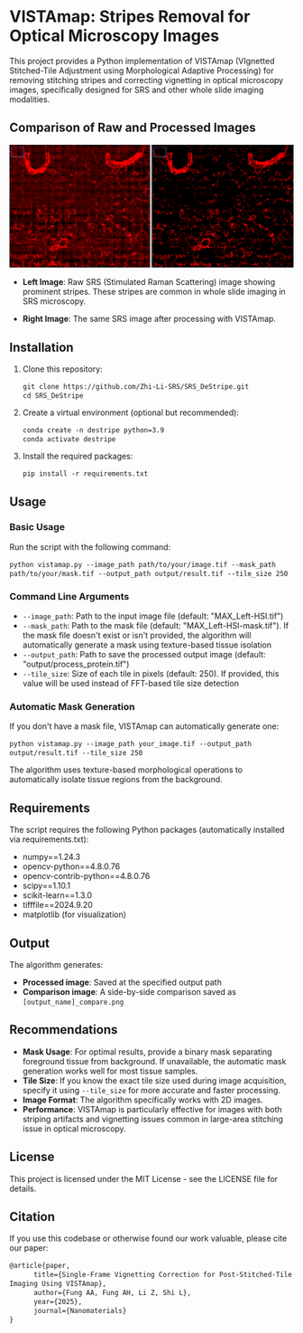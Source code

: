 # VISTAmap: Stripes Removal for Optical Microscopy Images

This project provides a Python implementation of VISTAmap (VIgnetted Stitched-Tile Adjustment using Morphological Adaptive Processing) for removing stitching stripes and correcting vignetting in optical microscopy images, specifically designed for SRS and other whole slide imaging modalities.

## Comparison of Raw and Processed Images
![SRS DeStripe Comparison](https://github.com/Zhi-Li-SRS/SRS_DeStripe/blob/main/comparison/raw_vs_removed.png?raw=true)

- **Left Image**: Raw SRS (Stimulated Raman Scattering) image showing prominent stripes. These stripes are common in whole slide imaging in SRS microscopy.

- **Right Image**: The same SRS image after processing with VISTAmap. 

## Installation

1. Clone this repository:
   ```
   git clone https://github.com/Zhi-Li-SRS/SRS_DeStripe.git
   cd SRS_DeStripe
   ```

2. Create a virtual environment (optional but recommended):
   ```
   conda create -n destripe python=3.9
   conda activate destripe
   ```

3. Install the required packages:
   ```
   pip install -r requirements.txt
   ```

## Usage

### Basic Usage
Run the script with the following command:

```
python vistamap.py --image_path path/to/your/image.tif --mask_path path/to/your/mask.tif --output_path output/result.tif --tile_size 250
```

### Command Line Arguments
- `--image_path`: Path to the input image file (default: "MAX_Left-HSI.tif")
- `--mask_path`: Path to the mask file (default: "MAX_Left-HSI-mask.tif"). If the mask file doesn't exist or isn't provided, the algorithm will automatically generate a mask using texture-based tissue isolation
- `--output_path`: Path to save the processed output image (default: "output/process_protein.tif")
- `--tile_size`: Size of each tile in pixels (default: 250). If provided, this value will be used instead of FFT-based tile size detection

### Automatic Mask Generation
If you don't have a mask file, VISTAmap can automatically generate one:

```
python vistamap.py --image_path your_image.tif --output_path output/result.tif --tile_size 250
```

The algorithm uses texture-based morphological operations to automatically isolate tissue regions from the background.


## Requirements

The script requires the following Python packages (automatically installed via requirements.txt):
- numpy==1.24.3
- opencv-python==4.8.0.76
- opencv-contrib-python==4.8.0.76
- scipy==1.10.1
- scikit-learn==1.3.0
- tifffile==2024.9.20
- matplotlib (for visualization)

## Output

The algorithm generates:
- **Processed image**: Saved at the specified output path
- **Comparison image**: A side-by-side comparison saved as `[output_name]_compare.png`

## Recommendations

- **Mask Usage**: For optimal results, provide a binary mask separating foreground tissue from background. If unavailable, the automatic mask generation works well for most tissue samples.
- **Tile Size**: If you know the exact tile size used during image acquisition, specify it using `--tile_size` for more accurate and faster processing.
- **Image Format**: The algorithm specifically works with 2D images.
- **Performance**: VISTAmap is particularly effective for images with both striping artifacts and vignetting issues common in large-area stitching issue in optical microscopy.

## License

This project is licensed under the MIT License - see the LICENSE file for details.

## Citation

If you use this codebase or otherwise found our work valuable, please cite our paper:

```
@article{paper,
      title={Single-Frame Vignetting Correction for Post-Stitched-Tile Imaging Using VISTAmap}, 
      author={Fung AA, Fung AH, Li Z, Shi L},
      year={2025},
      journal={Nanomaterials}
}
```



